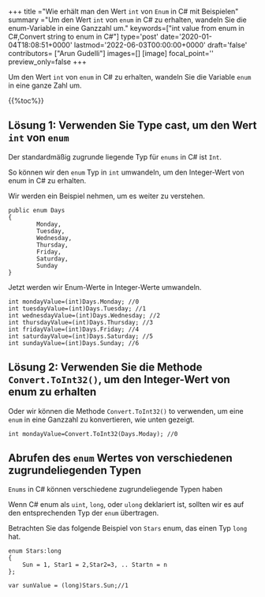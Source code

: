 +++
title   ="Wie erhält man den Wert `int` von `Enum` in C# mit Beispielen"
summary ="Um den Wert `int` von `enum` in C# zu erhalten, wandeln Sie die enum-Variable in eine Ganzzahl um."
keywords=["int value from enum in C#,Convert string to enum in C#"]
type='post'
date='2020-01-04T18:08:51+0000'
lastmod='2022-06-03T00:00:00+0000'
draft='false'
contributors= ["Arun Gudelli"]
images=[]
[image]
focal_point=''
preview_only=false
+++

Um den Wert `int` von `enum` in C# zu erhalten, wandeln Sie die Variable `enum` in eine ganze Zahl um.

{{%toc%}}

## Lösung 1: Verwenden Sie Type cast, um den Wert `int` von `enum`

Der standardmäßig zugrunde liegende Typ für `enums` in C# ist `Int`.

So können wir den `enum` Typ in `int` umwandeln, um den Integer-Wert von enum in C# zu erhalten.

Wir werden ein Beispiel nehmen, um es weiter zu verstehen.

```
public enum Days
{
        Monday,  
        Tuesday,  
        Wednesday,  
        Thursday,  
        Friday,  
        Saturday,  
        Sunday
}
```

Jetzt werden wir Enum-Werte in Integer-Werte umwandeln.

```
int mondayValue=(int)Days.Monday; //0
int tuesdayValue=(int)Days.Tuesday; //1
int wednesdayValue=(int)Days.Wednesday; //2
int thursdayValue=(int)Days.Thursday; //3
int fridayValue=(int)Days.Friday; //4
int saturdayValue=(int)Days.Saturday; //5
int sundayValue=(int)Days.Sunday; //6
```

## Lösung 2: Verwenden Sie die Methode `Convert.ToInt32()`, um den Integer-Wert von enum zu erhalten

Oder wir können die Methode `Convert.ToInt32()` to verwenden, um eine `enum` in eine Ganzzahl zu konvertieren, wie unten gezeigt.

```
int mondayValue=Convert.ToInt32(Days.Moday); //0

```

## Abrufen des `enum` Wertes von verschiedenen zugrundeliegenden Typen

`Enums` in C# können verschiedene zugrundeliegende Typen haben 

Wenn C# enum als `uint`, `long`, oder `ulong` deklariert ist, sollten wir es auf den entsprechenden Typ der `enum` übertragen.

Betrachten Sie das folgende Beispiel von `Stars` enum, das einen Typ `long` hat.

```
enum Stars:long 
{
    Sun = 1, Star1 = 2,Star2=3, .. Startn = n
};

var sunValue = (long)Stars.Sun;//1
```